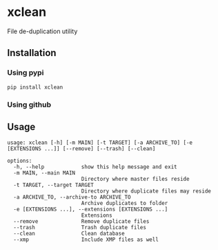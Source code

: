 # xclean

File de-duplication utility

## Installation

### Using pypi

    pip install xclean

### Using github

    

## Usage

    usage: xclean [-h] [-m MAIN] [-t TARGET] [-a ARCHIVE_TO] [-e [EXTENSIONS ...]] [--remove] [--trash] [--clean]

    options:
      -h, --help            show this help message and exit
      -m MAIN, --main MAIN
                            Directory where master files reside
      -t TARGET, --target TARGET
                            Directory where duplicate files may reside
      -a ARCHIVE_TO, --archive-to ARCHIVE_TO
                            Archive duplicates to folder
      -e [EXTENSIONS ...], --extensions [EXTENSIONS ...]
                            Extensions
      --remove              Remove duplicate files
      --trash               Trash duplicate files
      --clean               Clean database
      --xmp                 Include XMP files as well

